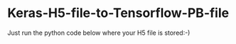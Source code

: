 # Keras-H5-file-to-Tensorflow-PB-file
Just run the python code below where your H5 file is stored:-)
